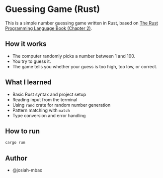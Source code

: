 # Guessing Game (Rust)

This is a simple number guessing game written in Rust, based on [The Rust Programming Language Book (Chapter 2)](https://doc.rust-lang.org/book/ch02-00-guessing-game-tutorial.html).

## How it works

- The computer randomly picks a number between 1 and 100.
- You try to guess it.
- The game tells you whether your guess is too high, too low, or correct.

## What I learned

- Basic Rust syntax and project setup
- Reading input from the terminal
- Using `rand` crate for random number generation
- Pattern matching with `match`
- Type conversion and error handling

## How to run

```bash
cargo run
```

## Author

- @josiah-mbao
